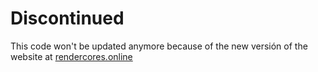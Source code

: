 # Discontinued
This code won't be updated anymore because of the new versión of the website at [rendercores.online](https://github.com/Quelopande/rendercores.online)
